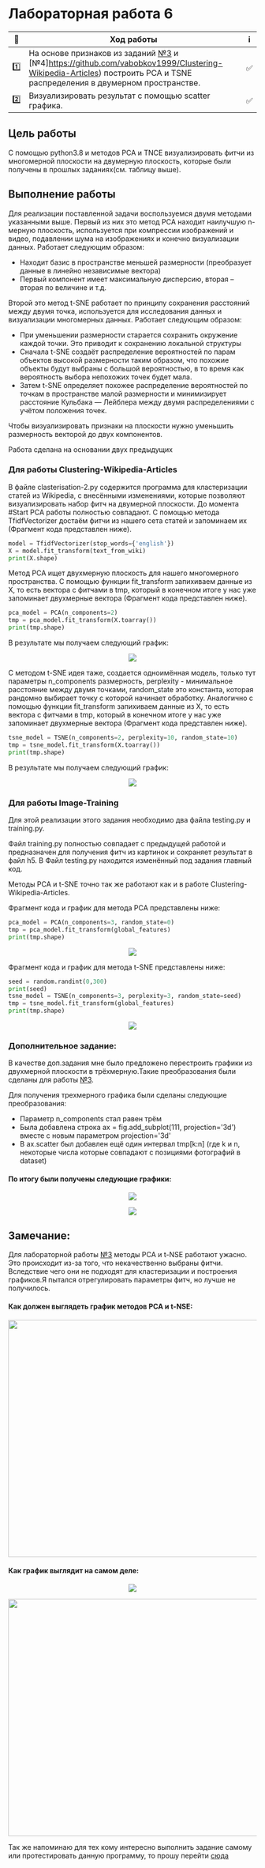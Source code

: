 # Лабораторная работа 6

| 🔢  | Ход работы   | ℹ️ |
| ------------- | ------------- |------------- |
| 1️⃣ | На основе признаков из заданий [№3](https://github.com/vabobkov1999/Image-Training) и [№4]https://github.com/vabobkov1999/Clustering-Wikipedia-Articles) построить PCA и TSNE распределения в двумерном пространстве.| ✅ |
| 2️⃣ | Визуализировать результат с помощью scatter графика. |✅  |

Цель работы
------------
С помощью python3.8 и методов PCA и TNCE визуализировать фитчи из многомерной плоскости на двумерную плоскость, которые были получены в прошлых заданиях(см. таблицу выше).

Выполнение работы
-----------------


Для реализации поставленной задачи воспользуемся двумя методами указанными выше.
Первый из них это метод PCA находит наилучшую n-мерную плоскость, используется при компрессии изображений и видео, подавлении шума на изображениях и конечно визуализации данных. Работает следующим образом:
* Находит базис в пространстве меньшей размерности (преобразует данные в
линейно независимые вектора)
* Первый компонент имеет максимальную дисперсию, вторая – вторая по
величине и т.д.


Второй это метод t-SNE работает по принципу сохранения расстояний между двумя точка, используется для исследования данных и визуализации многомерных данных. Работает следующим образом:
* При уменьшении размерности старается сохранить окружение каждой точки. Это приводит к сохранению локальной структуры
* Сначала t-SNE создаёт распределение вероятностей по парам объектов высокой
размерности таким образом, что похожие объекты будут выбраны с большой
вероятностью, в то время как вероятность выбора непохожих точек будет мала.
* Затем t-SNE определяет похожее распределение вероятностей по точкам в пространстве малой размерности и минимизирует расстояние Кульбака — Лейблера между двумя распределениями с учётом положения точек.

Чтобы визуализировать признаки на плоскости нужно уменьшить размерность
векторой до двух компонентов.


Работа сделана на основании двух предыдущих


### Для работы Clustering-Wikipedia-Articles


В файле clasterisation-2.py содержится программа для кластеризации статей из Wikipedia, с внесёнными изменениями, которые позволяют визуализировать набор фитч на двумерной плоскости.
До момента #Start PCA работы полностью совпадают.
С помощью метода TfidfVectorizer достаём фитчи из нашего сета статей и запоминаем их (Фрагмент кода представлен ниже).

```python
model = TfidfVectorizer(stop_words={'english'})
X = model.fit_transform(text_from_wiki)
print(X.shape)
```

Метод PCA ищет двухмерную плоскость для нашего многомерного пространства. С помощью функции fit_transform запихиваем данные из X, то есть  вектора с фитчами в tmp, который в конечном итоге у нас уже запоминает двухмерные вектора (Фрагмент кода представлен ниже).

```python
pca_model = PCA(n_components=2)
tmp = pca_model.fit_transform(X.toarray())
print(tmp.shape)
```
В результате мы получаем следующий график:

<p align="center">
  <img src="https://raw.githubusercontent.com/vabobkov1999/Dimension-reduction-and-rendering/master/PCA_LR4.png" />
</p>

С методом t-SNE идея таже, создается одноимённая модель, только тут параметры n_components размерность, perplexity - минимальное расстояние между двумя точками, random_state это константа, которая рандомно выбирает точку с которой начинает обработку. Аналогично с помощью функции fit_transform запихиваем данные из X, то есть  вектора с фитчами в tmp, который в конечном итоге у нас уже запоминает двухмерные вектора (Фрагмент кода представлен ниже).

```python
tsne_model = TSNE(n_components=2, perplexity=10, random_state=10)
tmp = tsne_model.fit_transform(X.toarray())
print(tmp.shape)
```
В результате мы получаем следующий график:

<p align="center">
  <img src="https://raw.githubusercontent.com/vabobkov1999/Dimension-reduction-and-rendering/master/TSNE_LR4.png" />
</p>


### Для работы Image-Training

Для этой реализации этого задания необходимо два файла testing.py и training.py.

Файл training.py полностью совпадает с предыдущей работой и предназначен для получения фитч из картинок и сохраняет результат в файл h5.
В Файл testing.py находится изменённый под задания главный код.

Методы PCA и t-SNE точно так же работают как и в работе Clustering-Wikipedia-Articles.

Фрагмент кода и график для метода PCA представлены ниже:
```python
pca_model = PCA(n_components=3, random_state=0)
tmp = pca_model.fit_transform(global_features)
print(tmp.shape)
```
<p align="center">
  <img src="https://raw.githubusercontent.com/vabobkov1999/Dimension-reduction-and-rendering/master/PCA_LR3_2D.png" />
</p>


Фрагмент кода и график для метода t-SNE представлены ниже:

```python
seed = random.randint(0,300)
print(seed)
tsne_model = TSNE(n_components=3, perplexity=3, random_state=seed)
tmp = tsne_model.fit_transform(global_features)
print(tmp.shape)
```
<p align="center">
  <img src="https://raw.githubusercontent.com/vabobkov1999/Dimension-reduction-and-rendering/master/TSNE_LR3_2D.png" />
</p>

### Дополнительное задание:

В качестве доп.задания мне было предложено перестроить графики из двухмерной плоскости в трёхмерную.Такие преобразования были сделаны для работы [№3](https://github.com/vabobkov1999/Image-Training).

Для получения трехмерного графика были сделаны следующие преобразования:

* Параметр n_components стал равен трём
* Была добавлена строка ax = fig.add_subplot(111, projection='3d') вместе с новым параметром projection='3d'
* В ax.scatter был добавлен ещё один интервал tmp[k:n] (где k и n, некоторые числа которые совпадают с позициями фотографий в dataset)

#### По итогу были получены следующие графики:

<p align="center">
  <img src="https://raw.githubusercontent.com/vabobkov1999/Dimension-reduction-and-rendering/master/PCA_LR3.png" />
</p>

<p align="center">
  <img src="https://raw.githubusercontent.com/vabobkov1999/Dimension-reduction-and-rendering/master/TSNE_LR3.png" />
</p>

Замечание:
-----------
Для лабораторной работы [№3](https://github.com/vabobkov1999/Image-Training) методы PCA и t-NSE работают ужасно. Это происходит из-за того, что некачественно выбраны фитчи. Вследствие чего они не подходят для кластеризации и построения графиков.Я пытался отрегулировать параметры фитч, но лучше не получилось.

#### Как должен выглядеть график методов PCA и t-NSE:

<p align="center">
  <img src="https://raw.githubusercontent.com/vabobkov1999/Dimension-reduction-and-rendering/master/Goog_Job.20.58.png" height="480" width="640"/>
</p>

#### Как график выглядит на самом деле:


<p align="center">
  <img src="https://raw.githubusercontent.com/vabobkov1999/Dimension-reduction-and-rendering/master/PCA_LR3_2D.png" />
</p>

<p align="center">
  <img src="https://memepedia.ru/wp-content/uploads/2020/09/b2b7c451cbddc634ecc0dc37031fb4d6.jpg" height="480" width="640"/>
</p>

Так же напоминаю для тех кому интересно выполнить задание самому или протестировать данную программу, то прошу перейти [сюда](https://drive.google.com/drive/folders/1b_molbj8z6JhHV6r178AeI1XpQezehsm?usp=sharing "Практикум по машинному обучению")
